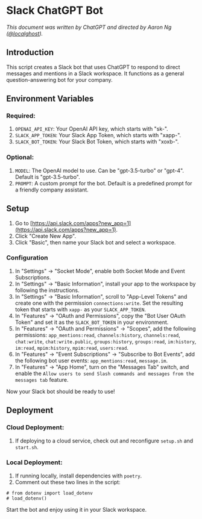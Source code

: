 # Slack ChatGPT Bot

_This document was written by ChatGPT and directed by Aaron Ng ([@localghost](https://twitter.com/localghost))._

## Introduction

This script creates a Slack bot that uses ChatGPT to respond to direct messages and mentions in a Slack workspace. It functions as a general question-answering bot for your company.

## Environment Variables

### Required:

1. `OPENAI_API_KEY`: Your OpenAI API key, which starts with "sk-".
2. `SLACK_APP_TOKEN`: Your Slack App Token, which starts with "xapp-".
3. `SLACK_BOT_TOKEN`: Your Slack Bot Token, which starts with "xoxb-".

### Optional:

1. `MODEL`: The OpenAI model to use. Can be "gpt-3.5-turbo" or "gpt-4". Default is "gpt-3.5-turbo".
2. `PROMPT`: A custom prompt for the bot. Default is a predefined prompt for a friendly company assistant.

## Setup

1. Go to [https://api.slack.com/apps?new_app=1](https://api.slack.com/apps?new_app=1).
2. Click "Create New App".
3. Click "Basic", then name your Slack bot and select a workspace.

### Configuration

1. In "Settings" → "Socket Mode", enable both Socket Mode and Event Subscriptions.
2. In "Settings" → "Basic Information", install your app to the workspace by following the instructions.
3. In "Settings" → "Basic Information", scroll to "App-Level Tokens" and create one with the permission `connections:write`. Set the resulting token that starts with `xapp-` as your `SLACK_APP_TOKEN`.
4. In "Features" → "OAuth and Permissions", copy the "Bot User OAuth Token" and set it as the `SLACK_BOT_TOKEN` in your environment.
5. In "Features" → "OAuth and Permissions" → "Scopes", add the following permissions: `app_mentions:read`, `channels:history`, `channels:read`, `chat:write`, `chat:write.public`, `groups:history`, `groups:read`, `im:history`, `im:read`, `mpim:history`, `mpim:read`, `users:read`.
6. In "Features" → "Event Subscriptions" → "Subscribe to Bot Events", add the following bot user events: `app_mentions:read`, `message.im`.
7. In "Features" → "App Home", turn on the "Messages Tab" switch, and enable the `Allow users to send Slash commands and messages from the messages tab` feature.

Now your Slack bot should be ready to use!

## Deployment

### Cloud Deployment:

1. If deploying to a cloud service, check out and reconfigure `setup.sh` and `start.sh`.

### Local Deployment:

1. If running locally, install dependencies with `poetry`.
2. Comment out these two lines in the script:

```
# from dotenv import load_dotenv
# load_dotenv()
```

Start the bot and enjoy using it in your Slack workspace.
